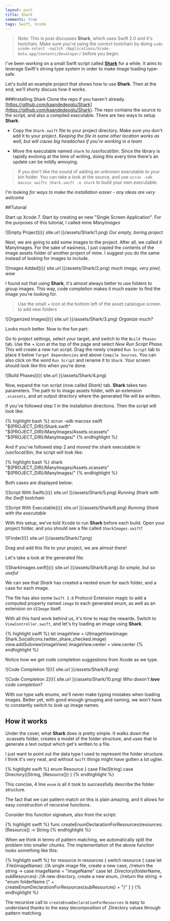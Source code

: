 ```yaml
---
layout: post
title: Shark
comments: true
tags: Swift, Xcode
---
```


> *Note*: This is post discusses **Shark**, which uses Swift 2.0 and it's toolchain. Make sure you're using the correct toolchain by doing `sudo xcode-select -switch /Applications/Xcode-beta.app/Contents/Developer/` before you begin.


I've been working on a small Swift script called [**Shark**](https://github.com/kaandedeoglu/Shark) for a while. It aims to leverage Swift's strong type system in order to make image loading type-safe.

Let's build an example project that shows how to use **Shark**. Then at the end, we'll shorty discuss how it works.

###Installing Shark
Clone the repo if you haven't already. [https://github.com/kaandedeoglu/Shark](https://github.com/kaandedeoglu/Shark). The repo contains the source to the script, and also a compiled executable. There are two ways to setup **Shark**:

- Copy the `Shark.swift` file to your project directory. Make sure you don't add it to your project. *Keeping the file in some other location works as well, but will cause big headaches if you're working in a team*

- Move the executable named `shark` to */usr/local/bin*. Since the library is rapidly evolving at the time of writing, doing this every time there's an update can be mildly annoying.

> If you don't like the sound of adding an unknown executable to your bin folder. You can take a look at the source, and use `xcrun -sdk macosx swiftc Shark.swift -o shark` to build your own executable.

*I'm looking for ways to make the installation easier - any ideas are very welcome*

##Tutorial

Start up Xcode 7. Start by creating an new "Single Screen Application". For the purposes of this tutorial, I called mine *ManyImages*

![Empty Project]({{ site.url }}/assets/Shark/1.png)
*Our empty, boring project*

Next, we are going to add some images to the project. After all, we called it ManyImages. For the sake of easiness, I just copied the contents of the image assets folder of another project of mine. I suggest you do the same instead of looking for images to include.

![Images Added]({{ site.url }}/assets/Shark/2.png)
*much image, very pixel, wow*

I found out that using **Shark**, it's almost always better to use folders to group images. This way, code completion makes it much easier to find the image you're looking for.

> Use the small + icon at the bottom left of the asset catalogue screen to add new folders

![Organized Images]({{ site.url }}/assets/Shark/3.png)
*Organize much?*

Looks much better. Now to the fun part:

Go to project settings, select your target, and switch to the `Build Phases` tab. Use the + icon at the top of the page and select *New Run Script Phase*. This will create a new run script. Drag the newly created `Run Script` tab to place it below `Target Dependencies` and above `Compile Sources`. You can also click on the word `Run Script` and rename it to `Shark`. Your screen should look like this when you're done.

![Build Phases]({{ site.url }}/assets/Shark/4.png)

Now, expand the run script (now called *Shark*) tab. **Shark** takes two parameters. The path to to image assets folder, with an extension `.xcassets`, and an output directory where the generated file will be written.

If you've followed step 1 in the installation directions. Then the script will look like:

{% highlight bash %}
xcrun -sdk macosx swift "${PROJECT_DIR}/Shark.swift" "${PROJECT_DIR}/ManyImages/Assets.xcassets" "${PROJECT_DIR}/ManyImages/"
{% endhighlight %}


And if you've followed step 2 and moved the shark executable in */usr/local/bin*, the script will look like:

{% highlight bash %}
shark "${PROJECT_DIR}/ManyImages/Assets.xcassets" "${PROJECT_DIR}/ManyImages/"
{% endhighlight %}

Both cases are displayed below:

![Script With Swiftc]({{ site.url }}/assets/Shark/5.png)
*Running Shark with the Swift toolchain*

![Script With Executable]({{ site.url }}/assets/Shark/6.png)
*Running Shark with the executable*


With this setup, we've told Xcode to run **Shark** before each build. Open your project folder, and you should see a file called `SharkImages.swift`! 

![Finder]({{ site.url }}/assets/Shark/7.png)

Drag and add this file to your project, we are almost there!

Let's take a look at the generated file:

![SharkImages.swift]({{ site.url }}/assets/Shark/8.png)
*So simple, but so useful*

We can see that *Shark* has created a nested enum for each folder, and a case for each image. 

The file has also some `Swift 2.0` Protocol Extension magic to add a computed property named `image` to each generated enum, as well as an extension on `UIImage` itself.

With all this hard work behind us, it's time to reap the rewards. Switch to `ViewController.swift`, and let's try loading an image using **Shark**.


{% highlight swift %}
let imageView = UIImageView(image: Shark.SocialIcons.twitter_share_checked.image)
view.addSubview(imageView)
imageView.center = view.center
{% endhighlight %}

Notice how we get code completion suggestions from Xcode as we type.

![Code Completion 1]({{ site.url }}/assets/Shark/9.png)

![Code Completion 2]({{ site.url }}/assets/Shark/10.png)
*Who doesn't **love** code completion?*

With our type safe enums, we'll never make typing mistakes when loading images. Better yet, with good enough grouping and naming, we won't have to constantly switch to look up image names.


## How it works

Under the cover, what **Shark** does is pretty simple. It walks down the .xcassets folder, creates a model of the folder structure, and uses that to generate a text output which get's written to a file. 

I just want to point out the data type I used to represent the folder structure. I think it's very neat, and without `Swift` things might have gotten a lot uglier.

{% highlight swift %}
enum Resource {
        case File(String)
        case Directory((String, [Resource]))
}
{% endhighlight %}

This concise, 4 line `enum` is all it took to successfully describe the folder structure. 

The fact that we can pattern match on this is plain amazing, and it allows for easy construction of recursive functions. 

Consider this function signature, also from the script:

{% highlight swift %}
func createEnumDeclarationForResources(resources: [Resource]) -> String
{% endhighlight %}

When we think in terms of pattern matching, we automatically split the problem into smaller chunks. The implementation of the above function looks something like this:

{% highlight swift %}
for resource in resources {
	switch resource {
	case let .File(imageName):
	//A single image file, create a new case, 
	//return the string -> case imageName = "imageName"
	case let .Directory(folderName, subResources):
	//A new directory, create a new enum, 
	//return the string -> "enum folderName {" + createEnumDeclarationForResources(subResources) + "}"
  }
}
{% endhighlight %}

The recursive call to `createEnumDeclarationForResources` is easy to understand thanks to the easy decomposition of .Directory values through pattern matching.
